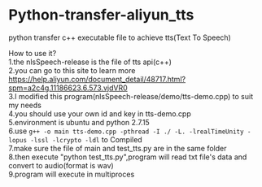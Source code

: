 # Python-transfer-aliyun_tts
python transfer c++ executable file to achieve tts(Text To Speech)

How to use it?<br>
1.the nlsSpeech-release is the file of tts api(c++)<br>
2.you can go to this site to learn more https://help.aliyun.com/document_detail/48717.html?spm=a2c4g.11186623.6.573.vjdVR0<br>
3.I modified this program(nlsSpeech-release/demo/tts-demo.cpp) to suit my needs<br>
4.you should use your own id and key in tts-demo.cpp<br>
5.environment is ubuntu and python 2.7.15<br>
6.use `g++ -o main tts-demo.cpp -pthread -I ./ -L. -lrealTimeUnity -lopus -lssl -lcrypto -ldl` to Compiled<br>
7.make sure the file of main and test_tts.py are in the same folder<br>
8.then execute "python test_tts.py",program will read txt file's data and convert to audio(format is wav)<br>
9.program will execute in multiproces<br>